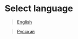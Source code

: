 ﻿# Select language

> [English](https://github.com/trbflxr/kino/blob/master/ContentCreation/UnityInstallation/UnityInstallation_EN.md)

> [Русский](https://github.com/trbflxr/kino/blob/master/ContentCreation/UnityInstallation/UnityInstallation_RU.md)  
